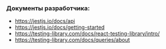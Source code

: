 ### Документы разработчика:

- https://jestjs.io/docs/api
- https://jestjs.io/docs/getting-started
- https://testing-library.com/docs/react-testing-library/intro/
- https://testing-library.com/docs/queries/about
